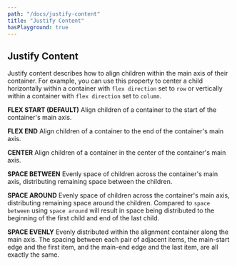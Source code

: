 ```yaml
---
path: "/docs/justify-content"
title: "Justify Content"
hasPlayground: true
---
```


## Justify Content

Justify content describes how to align children within the main axis of their container.
For example, you can use this property to center a child horizontally within a container
with `flex direction` set to `row` or vertically within a container with `flex direction`
set to `column`.

**FLEX START (DEFAULT)** Align children of a container to the start of the container's main axis.

**FLEX END** Align children of a container to the end of the container's main axis.

**CENTER** Align children of a container in the center of the container's main axis.

**SPACE BETWEEN** Evenly space of children across the container's main axis, distributing
remaining space between the children.

**SPACE AROUND** Evenly space of children across the container's main axis, distributing
remaining space around the children. Compared to `space between` using
`space around` will result in space being distributed to the beginning of
the first child and end of the last child.

**SPACE EVENLY** Evenly distributed within the alignment container along the main axis. The spacing between each pair of adjacent items, the main-start edge and the first item, and the main-end edge and the last item, are all exactly the same.

<controls prop="justifyContent"></controls>
